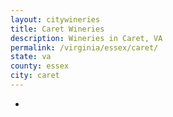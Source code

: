 ```yaml
---
layout: citywineries
title: Caret Wineries
description: Wineries in Caret, VA
permalink: /virginia/essex/caret/
state: va
county: essex
city: caret
---
```

-

